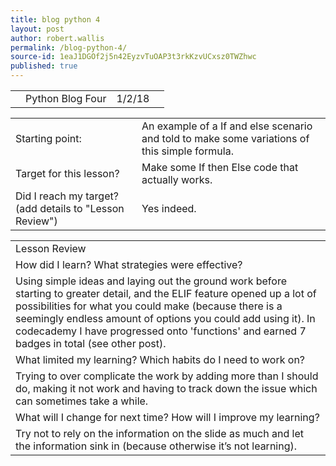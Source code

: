 ```yaml
---
title: blog python 4
layout: post
author: robert.wallis
permalink: /blog-python-4/
source-id: 1eaJ1DGOf2j5n42EyzvTuOAP3t3rkKzvUCxsz0TWZhwc
published: true
---
```

<table>
  <tr>
    <td></td>
    <td>Python Blog Four</td>
    <td>1/2/18</td>
    <td></td>
  </tr>
</table>


<table>
  <tr>
    <td>Starting point:</td>
    <td>An example of a If and else scenario and told to make some variations of this simple formula.</td>
  </tr>
  <tr>
    <td>Target for this lesson?</td>
    <td>Make some If then Else code that actually works.</td>
  </tr>
  <tr>
    <td>Did I reach my target? 
(add details to "Lesson Review")</td>
    <td> Yes indeed.</td>
  </tr>
</table>


<table>
  <tr>
    <td>Lesson Review</td>
  </tr>
  <tr>
    <td>How did I learn? What strategies were effective? </td>
  </tr>
  <tr>
    <td>Using simple ideas and laying out the ground work before starting to greater detail, and the ELIF feature opened up a lot of possibilities for what you could make (because there is a seemingly endless amount of options you could add using it). In codecademy I have  progressed onto 'functions' and earned 7 badges in total (see other post). </td>
  </tr>
  <tr>
    <td>What limited my learning? Which habits do I need to work on? </td>
  </tr>
  <tr>
    <td>Trying to over complicate the work by adding more than I should do, making it not work and having to track down the issue which can sometimes take a while.</td>
  </tr>
  <tr>
    <td>What will I change for next time? How will I improve my learning?</td>
  </tr>
  <tr>
    <td>Try not to rely on the information on the slide as much and let the information sink in (because otherwise it’s not learning). </td>
  </tr>
</table>


